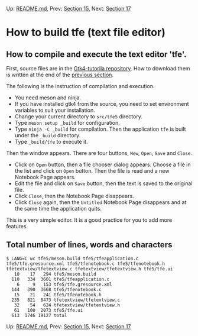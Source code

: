 Up: [README.md](../README.md),  Prev: [Section 15](sec15.md), Next: [Section 17](sec17.md)

# How to build tfe (text file editor)

## How to compile and execute the text editor 'tfe'.

First, source files are in the [Gtk4-tutorila repository](https://github.com/ToshioCP/Gtk4-tutorial).
How to download them is written at the end of the [previous section](sec15.md).

The following is the instruction of compilation and execution.

- You need meson and ninja.
- If you have installed gtk4 from the source, you need to set environment variables to suit your installation.
- Change your current directory to `src/tfe5` directory.
- Type `meson setup _build` for configuration.
- Type `ninja -C _build` for compilation.
Then the application `tfe` is built under the `_build` directory.
- Type `_build/tfe` to execute it.

Then the window appears.
There are four buttons, `New`, `Open`, `Save` and `Close`.

- Click on `Open` button, then a file chooser dialog appears.
Choose a file in the list and click on `Open` button.
Then the file is read and a new Notebook Page appears.
- Edit the file and click on `Save` button, then the text is saved to the original file.
- Click `Close`, then the Notebook Page disappears.
- Click `Close` again, then the `Untitled` Notebook Page disappears and at the same time the application quits.

This is a very simple editor.
It is a good practice for you to add more features.

## Total number of lines, words and characters

~~~
$ LANG=C wc tfe5/meson.build tfe5/tfeapplication.c tfe5/tfe.gresource.xml tfe5/tfenotebook.c tfe5/tfenotebook.h tfetextview/tfetextview.c tfetextview/tfetextview.h tfe5/tfe.ui
   10    17   294 tfe5/meson.build
  110   334  3601 tfe5/tfeapplication.c
    6     9   153 tfe5/tfe.gresource.xml
  144   390  3668 tfe5/tfenotebook.c
   15    21   241 tfe5/tfenotebook.h
  235   821  8473 tfetextview/tfetextview.c
   32    54   624 tfetextview/tfetextview.h
   61   100  2073 tfe5/tfe.ui
  613  1746 19127 total
~~~

Up: [README.md](../README.md),  Prev: [Section 15](sec15.md), Next: [Section 17](sec17.md)
